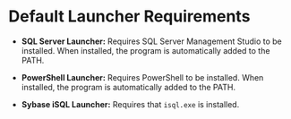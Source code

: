 [title]: # (Default Launcher Requirements)
[tags]: # (XXX)
[priority]: # (50)

# Default Launcher Requirements

- **SQL Server Launcher:** Requires SQL Server Management Studio to be installed. When installed, the program is automatically added to the PATH.

- **PowerShell Launcher:** Requires PowerShell to be installed. When installed, the program is automatically added to the PATH.

- **Sybase iSQL Launcher:** Requires that `isql.exe` is installed.
